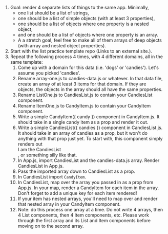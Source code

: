 1. Goal: render 4 separate lists of things to the same app. Minimally,
     - one list should be a list of strings,
     - one should be a list of simple objects (with at least 3 properties),
     - one should be a list of objects where one property is a nested object,
     - and one should be a list of objects where one property is an array.
     - A a stretch goal, feel free to make all of them arrays of deep objects (with array and nested object properties).
2. Start with the list practice template repo (Links to an external site.).
3. Repeat the following process 4 times, with 4 different domains, all in the same template:
     1. Come up with a domain for this data (i.e. 'dogs' or 'candies'). Let's assume you picked 'candies'.
     2.  Rename array-one.js to candies-data.js or whatever. In that data file, create an array of at least 3 items for that domain. If they are objects, the objects in the array should all have the same properties.
     3. Rename ListOne.js to CandiesList.js to contain your CandiesList component.
     4. Rename ItemOne.js to CandyItem.js to contain your CandyItem component.
     5. Write a simple CandyItem({ candy }) component in CandyItem.js. It should take in a single candy item as a prop and render it out.
     6. Write a simple CandiesList({ candies }) component in CandiesList.js. It should take in an array of candies as a prop, but it won't do anything with that prop just yet. To start with, this component simply renders out <div>I am the CandiesList</div>, or something silly like that.
     7. In App.js, import CandiesList and the candies-data.js array. Render CandiesList in App.js.
     8. Pass the imported array down to CandiesList as a prop.
     9. In CandiesList import `CandyItem`.
     10. In CandiesList, map over the array you passed in as a prop from App.js. In your map, render a CandyItem for each item in the array. Don't forget to add a unique key for each item rendered!
     11. If your item has nested arrays, you'll need to map over and render that nested array in your CandyItem component.
     12. Note: do this process one array at a time. Do not write 4 arrays, then 4 List components, then 4 Item components, etc. Please work through the first array and its List and Item components before moving on to the second array.
